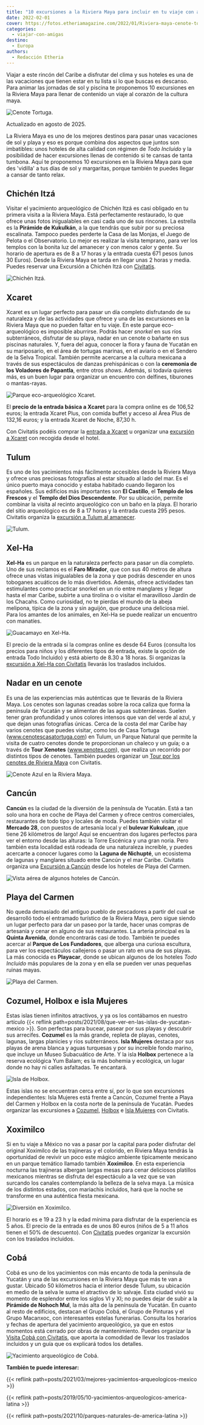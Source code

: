 ```yaml
---
title: "10 excursiones a la Riviera Maya para incluir en tu viaje con amigas"
date: 2022-02-01
cover: https://fotos.etheriamagazine.com/2022/01/Riviera-maya-cenote-tortuga.jpg
categories: 
  - viajar-con-amigas
destino: 
  - Europa
authors: 
  - Redacción Etheria
---
```


Viajar a este rincón del Caribe a disfrutar del clima y sus hoteles es una de las 
vacaciones que tienen estar en tu lista si lo que buscas es descanso. Para animar las 
jornadas de sol y piscina te proponemos 10 excursiones en la Riviera Maya para llenar de 
contenido un viaje al corazón de la cultura maya. 

![Cenote Tortuga.](https://fotos.etheriamagazine.com/2022/01/Riviera-maya-cenote-tortuga.jpg "Cenote Tortuga. © Fernanda Loayza.")

Actualizado en agosto de 2025. 

La Riviera Maya es uno de los mejores destinos para pasar unas vacaciones de sol y playa 
y eso es porque combina dos aspectos que juntos son imbatibles: unos hoteles de alta 
calidad con régimen de _Todo Incluido_ y la posibilidad de hacer excursiones llenas de 
contenido si te cansas de tanta tumbona. Aquí te proponemos 10 excursiones en la Riviera 
Maya para que des 'vidilla' a tus días de sol y margaritas, porque también te puedes 
llegar a cansar de tanto relax. 

## Chichén Itzá

Visitar el yacimiento arqueológico de Chichén Itzá es casi obligado en tu primera visita 
a la Riviera Maya. Está perfectamente restaurado, lo que ofrece unas fotos inigualables 
en casi cada uno de sus rincones. La estrella es la **Pirámide de Kukulkán**, a la que 
tendrás que subir por su preciosa escalinata. Tampoco puedes perderte la Casa de las 
Monjas, el Juego de Pelota o el Observatorio. Lo mejor es realizar la visita temprano, 
para ver los templos con la bonita luz del amanecer y con menos calor y gente. Su 
horario de apertura es de 8 a 17 horas y la entrada cuesta 671 pesos (unos 30 Euros). 
Desde la Riviera Maya se tarda en llegar unas 2 horas y media. Puedes reservar una 
Excursión a Chichén Itzá con 
[Civitatis](https://www.civitatis.com/es/playa-del-carmen/excursion-chichen-itza-amanecer/?aid=10211). 

![Chichén Itzá.](https://fotos.etheriamagazine.com/2022/01/Riviera-maya-chichen-itza.jpg "Chichén Itzá. © Marv Watson.")

## Xcaret

Xcaret es un lugar perfecto para pasar un día completo disfrutando de su naturaleza y de 
las actividades que ofrece y una de las excursiones en la Riviera Maya que no pueden 
faltar en tu viaje. En este parque eco-arqueológico es imposible aburrirse. Podrás hacer 
_snorkel_ en sus ríos subterráneos, disfrutar de su playa, nadar en un cenote o bañarte 
en sus piscinas naturales. Y, fuera del agua, conocer la flora y fauna de Yucatán en su 
mariposario, en el área de tortugas marinas, en el aviario o en el Sendero de la Selva 
Tropical. También permite acercarse a la cultura mexicana a través de sus espectáculos 
de danzas prehispánicas o con la **ceremonia de los Voladores de Papantla**, entre otros 
_shows_. Además, si todavía quieres más, es un buen lugar para organizar un encuentro 
con delfines, tiburones o mantas-rayas. 

![Parque eco-arqueológico Xcaret.](https://fotos.etheriamagazine.com/2022/01/Riviera-maya-xcaret.jpg "Parque eco-arqueológico Xcaret.")

El **precio de la entrada básica a Xcaret** para la compra online es de 106,52 euros; la 
entrada Xcaret Plus, con comida buffet y acceso al Área Plus de 132,16 euros; y la 
entrada Xcaret de Noche, 87,30 h. 

Con Civitatis podéis comprar la [entrada a 
Xcaret](https://www.civitatis.com/es/playa-del-carmen/entrada-xcaret/?aid=10211) u 
organizar una [excursión a 
Xcaret](https://www.civitatis.com/es/playa-del-carmen/excursion-parque-xcaret/?aid=10211) 
con recogida desde el hotel. 

## Tulum

Es uno de los yacimientos más fácilmente accesibles desde la Riviera Maya y ofrece unas 
preciosas fotografías al estar situado al lado del mar. Es el único puerto maya conocido 
y estaba habitado cuando llegaron los españoles. Sus edificios más importantes son **El 
Castillo**, el **Templo de los Frescos** y el **Templo del Dios Descendente**. Por su 
ubicación, permite combinar la visita al recinto arqueológico con un baño en la playa. 
El horario del sitio arqueológico es de 8 a 17 horas y la entrada cuesta 295 pesos. 
Civitatis organiza la [excursión a Tulum al 
amanecer](https://www.civitatis.com/es/playa-del-carmen/excursion-tulum-amanecer/?aid=10211). 

![Tulum.](https://fotos.etheriamagazine.com/2022/01/Riviera-maya-tulum.jpg "Tulum. © Vince Russell.")

## Xel-Ha

**Xel-Ha** es un parque en la naturaleza perfecto para pasar un día completo. Uno de sus 
reclamos es el **Faro Mirador**, que con sus 40 metros de altura ofrece unas vistas 
inigualables de la zona y que podrás descender en unos toboganes acuáticos de lo más 
divertidos. Además, ofrece actividades tan estimulantes como practicar snorkel en un río 
entre manglares y llegar hasta el mar Caribe, subirte a una tirolina o o visitar el 
maravilloso Jardín de los Chacahs. Como curiosidad, no te pierdas el mundo de la abeja 
melipona, típica de la zona y sin aguijón, que produce una deliciosa miel. Para los 
amantes de los animales, en Xel-Ha se puede realizar un encuentro con manatíes. 

![Guacamayo en Xel-Ha.](https://fotos.etheriamagazine.com/2022/01/riviera-maya-xel-ha.jpg "Guacamayo en Xel-Ha.")

El precio de la entrada si la compras online es desde 64 Euros (consulta los precios 
para niños y los diferentes tipos de entrada, existe la opción de entrada Todo Incluido) 
y está abierto de 8.30 a 18 horas. Si organizas la [excursión a Xel-Ha con 
Civitatis](https://www.civitatis.com/es/playa-del-carmen/excursion-xel-ha/?aid=10211) 
llevarás los traslados incluidos. 

## Nadar en un cenote

Es una de las experiencias más auténticas que te llevarás de la Riviera Maya. Los 
cenotes son lagunas creadas sobre la roca caliza que forma la península de Yucatán y se 
alimentan de las aguas subterráneas. Suelen tener gran profundidad y unos colores 
intensos que van del verde al azul, y que dejan unas fotografías únicas. Cerca de la 
costa del mar Caribe hay varios cenotes que puedes visitar, como los de Casa Tortuga 
(www.cenotescasatortuga.com) en Tulum, un Parque Natural que permite la visita de cuatro 
cenotes donde te proporcionan un chaleco y un guía; o a través de **Tour Xenotes** 
(www.xenotes.com), que realiza un recorrido por distintos tipos de cenotes. También 
puedes organizar un [Tour por los cenotes de Riviera 
Maya](https://www.civitatis.com/es/playa-del-carmen/tour-cenotes-riviera-maya/?aid=10211) 
con Civitatis. 

![Cenote Azul en la Riviera Maya.](https://fotos.etheriamagazine.com/2022/01/riviera-maya-cenote-azul.jpg "Cenote Azul en la Riviera Maya.")

## Cancún

**Cancún** es la ciudad de la diversión de la península de Yucatán. Está a tan solo una 
hora en coche de Playa del Carmen y ofrece centros comerciales, restaurantes de todo 
tipo y locales de moda. Puedes también visitar el **Mercado 28**, con puestos de 
artesanía local y el **bulevar Kukulcan**, ¡que tiene 26 kilómetros de largo! Aquí se 
encuentran dos lugares perfectos para ver el entorno desde las alturas: la Torre 
Escénica y una gran noria. Pero también esta localidad está rodeada de una naturaleza 
increíble, y puedes acercarte a conocer lugares como la **Laguna de Nichupté**, un 
ecosistema de lagunas y manglares situado entre Cancún y el mar Caribe. Civitatis 
organiza una [Excursión a 
Cancún](https://www.civitatis.com/es/playa-del-carmen/excursion-cancun/?aid=10211) desde 
los hoteles de Playa del Carmen. 

![Vista aérea de algunos hoteles de Cancún.](https://fotos.etheriamagazine.com/2022/01/Riviera-maya-cancun.jpg "Vista aérea de algunos hoteles de Cancún.")

## Playa del Carmen

No queda demasiado del antiguo pueblo de pescadores a partir del cual se desarrolló todo 
el entramado turístico de la Riviera Maya, pero sigue siendo un lugar perfecto para dar 
un paseo por la tarde, hacer unas compras de artesanía y cenar en alguno de sus 
restaurantes. La arteria principal es la **Quinta Avenida**, donde encontrarás casi de 
todo. También te puedes acercar al **Parque de Los Fundadores**, que alberga una curiosa 
escultura, para ver los espectáculos callejeros o pasar un rato en una de sus playas. La 
más conocida es **Playacar**, donde se ubican algunos de los hoteles _Todo Incluido_ más 
populares de la zona y en ella se pueden ver unas pequeñas ruinas mayas. 

![Playa del Carmen.](https://fotos.etheriamagazine.com/2022/01/riviera-maya-playa-del-carmen.jpg "Playa del Carmen.")

## Cozumel, Holbox e isla Mujeres

Estas islas tienen infinitos atractivos, y ya os los contábamos en nuestro artículo {{< 
reflink path=posts/2021/08/que-ver-en-las-islas-de-yucatan-mexico >}}. Son perfectas 
para bucear, pasear por sus playas y descubrir sus arrecifes. **Cozumel** es la más 
grande, repleta de playas, cenotes, lagunas, largas planicies y ríos subterráneos. 
**Isla Mujeres** destaca por sus playas de arena blanca y aguas turquesas y por su 
increíble fondo marino, que incluye un Museo Subacuático de Arte. Y la isla **Holbox** 
pertenece a la reserva ecológica Yum Balam; es la más bohemia y ecológica, un lugar 
donde no hay ni calles asfaltadas. Te encantará. 

![Isla de Holbox.](https://fotos.etheriamagazine.com/2022/01/Riviera-Maya-Holbox.jpg "Isla de Holbox. © David Santiago.")

Estas islas no se encuentran cerca entre sí, por lo que son excursiones independientes: 
Isla Mujeres está frente a Cancún, Cozumel frente a Playa del Carmen y Holbox en la 
costa norte de la península de Yucatán. Puedes organizar las excursiones a 
[Cozumel](https://www.civitatis.com/es/playa-del-carmen/excursion-cozumel/?aid=10211), 
[Holbox](https://www.civitatis.com/es/playa-del-carmen/excursion-isla-holbox/?aid=10211) 
e [Isla 
Mujeres](https://www.civitatis.com/es/playa-del-carmen/excursion-privada-isla-mujeres-barco/?aid=10211) 
con Civitatis. 

## Xoximilco

Si en tu viaje a México no vas a pasar por la capital para poder disfrutar del original 
Xoximilco de las trajineras y el colorido, en Riviera Maya tendrás la oportunidad de 
revivir un poco este mágico ambiente típicamente mexicano en un parque temático llamado 
también **Xoximilco**. En esta experiencia nocturna las trajineras albergan largas mesas 
para cenar deliciosos platillos mexicanos mientras se disfruta del espectáculo a la vez 
que se van surcando los canales contemplando la belleza de la selva maya. La música de 
los distintos estados, con mariachis incluidos, hará que la noche se transforme en una 
auténtica fiesta mexicana. 

![Diversión en Xoximilco.](https://fotos.etheriamagazine.com/2022/01/riviera-maya-xoximilco.jpg "Diversión en Xoximilco. © Grupo Xcaret.")

El horario es e 19 a 23 h y la edad mínima para disfrutar de la experiencia es 5 años. 
El precio de la entrada es de unos 80 euros (niños de 5 a 11 años tienen el 50% de 
descuento). Con 
[Civitatis](https://www.civitatis.com/es/playa-del-carmen/tour-nocturno-xoximilco/?aid=10211) 
puedes organizar la excursión con los traslados incluidos. 

## Cobá

Cobá es uno de los yacimientos con más encanto de toda la península de Yucatán y una de 
las excursiones en la Riviera Maya que más te van a gustar. Ubicado 50 kilómetros hacia 
el interior desde Tulum, su ubicación en medio de la selva le suma el atractivo de lo 
salvaje. Esta ciudad vivió su momento de esplendor entre los siglos VI y XI; no puedes 
dejar de subir a la **Pirámide de Nohoch Mul**, la más alta de la península de Yucatán. 
En cuanto al resto de edificios, destacan el Grupo Cobá, el Grupo de Pinturas y el Grupo 
Macanxoc, con interesantes estelas funerarias. Consulta los horarios y fechas de 
apertura del yacimiento arqueológico, ya que en estos momentos está cerrado por obras de 
mantenimiento. Puedes organizar la [Visita Cobá con 
Civitatis](https://www.civitatis.com/es/playa-del-carmen/excursion-coba-amanecer/?aid=10211), 
que aporta la comodidad de llevar los traslados incluidos y un guía que os explicará 
todos los detalles. 

![Yacimiento arqueológico de Cobá.](https://fotos.etheriamagazine.com/2022/01/Riviera-maya-coba.jpg "Yacimiento arqueológico de Cobá. © Robin Canfield.")

**También te puede interesar:** 

{{< reflink path=posts/2021/03/mejores-yacimientos-arqueologicos-mexico >}} 

{{< reflink path=posts/2019/05/10-yacimientos-arqueologicos-america-latina >}} 

{{< reflink path=posts/2021/10/parques-naturales-de-america-latina >}}
